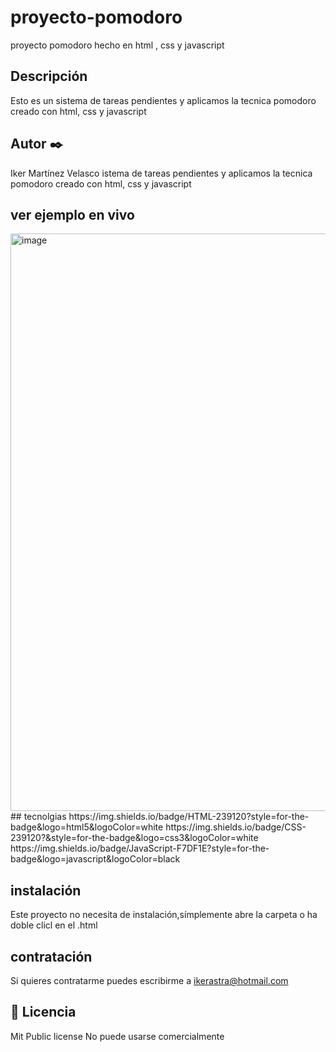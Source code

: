 # proyecto-pomodoro
proyecto pomodoro hecho en html , css y javascript
## Descripción
Esto es un sistema de tareas pendientes y aplicamos la tecnica pomodoro creado con html, css y javascript
## Autor ✒️
Iker Martínez Velasco
istema de tareas pendientes y aplicamos la tecnica pomodoro creado con html, css y javascript
## ver ejemplo en vivo
<img width="924" alt="image" src="https://github.com/moimenta84/proyecto-pomodoro/assets/138805316/cb9d8a46-e1c7-4fac-bd5a-c465f6bc4ae1">
## tecnolgias
https://img.shields.io/badge/HTML-239120?style=for-the-badge&logo=html5&logoColor=white
https://img.shields.io/badge/CSS-239120?&style=for-the-badge&logo=css3&logoColor=white
https://img.shields.io/badge/JavaScript-F7DF1E?style=for-the-badge&logo=javascript&logoColor=black

## instalación
Este proyecto no necesita de instalación,símplemente abre la carpeta o ha doble clicl en el .html
## contratación
Si quieres contratarme puedes escribirme a ikerastra@hotmail.com
## 📄 Licencia 
Mit Public license
No puede usarse comercialmente
